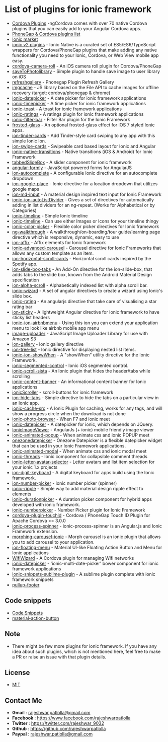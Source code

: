 List of plugins for ionic framework
===================================

- [Cordova Plugins](http://ngcordova.com/docs/plugins/) -ngCordova comes with over 70 native Cordova plugins that you can easily add to your Angular Cordova apps.
- [PhoneGap & Cordova plugins list](http://phonegap-plugins.com)
- [Ionic market](https://market.ionic.io/plugins)
- [ionic v2 plugins](http://ionicframework.com/docs/v2/native) - Ionic Native is a curated set of ES5/ES6/TypeScript wrappers for Cordova/PhoneGap plugins that make adding any native functionality you need to your Ionic, Cordova, or Web View mobile app easy.
- [cordova-camera-roll](https://github.com/lotterfriends/cordova-camera-roll) - An iOS camera roll plugin for Cordova/PhoneGap
- [saveToPhotolibrary](https://github.com/lotterfriends/saveToPhotolibrary) - Simple plugin to handle save image to user library on iOS
- [refreshgallery](https://github.com/lotterfriends/refreshgallery) - Phonegap Plugin Refresh Gallery
- [imgcache](https://github.com/chrisben/imgcache.js) - JS library based on the File API to cache images for offline recovery (target: cordova/phonegap & chrome)
- [ionic-datepicker](https://github.com/rajeshwarpatlolla/ionic-datepicker) - A date picker for ionic framework applications 
- [ionic-timepicker](https://github.com/rajeshwarpatlolla/ionic-timepicker) - A time picker for ionic framework applications
- [ionic-toast](https://github.com/rajeshwarpatlolla/ionic-toast) - A toast for ionic framework applications
- [ionic-ratings](https://github.com/rajeshwarpatlolla/ionic-ratings) - A ratings plugin for ionic framework applications
- [ionic-filter-bar](https://github.com/djett41/ionic-filter-bar) - Filter Bar plugin for the Ionic Framework
- [frosted-glass](https://github.com/driftyco/ionic-contrib-frosted-glass) - An optional frosted-glass effect for iOS 7 styled Ionic apps.
- [ion-tinder-cards](https://github.com/driftyco/ionic-ion-tinder-cards) - Add Tinder-style card swiping to any app with this simple Ionic Ion.
- [ion-swipe-cards](https://github.com/driftyco/ionic-ion-swipe-cards) - Swipeable card based layout for Ionic and Angular
- [ionic-native-transitions](https://github.com/shprink/ionic-native-transitions) - Native transitions (iOS & Android) for Ionic Framework
- [tabbedSlideBox](https://github.com/saravmajestic/ionic/tree/master/tabbedSlideBox) - A slider component for ionic framework
- [angular-formly](https://github.com/formly-js/angular-formly) - JavaScript powered forms for AngularJS
- [ion-autocomplete](https://github.com/guylabs/ion-autocomplete) - A configurable Ionic directive for an autocomplete dropdown
- [ion-google-place](https://github.com/israelidanny/ion-google-place) - Ionic directive for a location dropdown that utilizes google maps
- [ion-md-input](https://github.com/mhartington/ion-md-input) - A material design inspired text input for Ionic Framework
- [ionic-ion-autoListDivider](https://github.com/andrewmcgivery/ionic-ion-autoListDivider) - Gives a set of directives for automatically adding in list dividers for an ng-repeat. (Works for Alphabetical or by Categories)
- [ionic-timeline](https://github.com/comapedrosa/ionic-timeline) - Simple Ionic timeline
- [ionic-timeline](https://github.com/kevincobain2000/ionic-timeline) -  Can use either Images or Icons for your timeline thingy
- [ionic-color-picker](https://github.com/inmagik/ionic-color-picker) - Flexible color picker directives for Ionic framework
- [ng-walkthrough](https://github.com/souly1/ng-walkthrough) - A walkthrough/on-boarding/tour guide/learning page directive which is responsive, dynamic, easy to use
- [ion-affix](https://github.com/aliok/ion-affix) - Affix elements for Ionic framework
- [ionic-advanced-carousel](https://github.com/sebelga/ionic-advanced-carousel) - Carousel directive for Ionic Frameworks that allows any custom template as an item.
- [ion-horizontal-scroll-cards](https://github.com/drewrygh/ionic-ion-horizontal-scroll-cards) - Horizontal scroll cards inspired by the Spotify app.
- [ion-slide-box-tabs](https://github.com/JKnorr91/ion-slide-box-tabs) - An Add-On directive for the ion-slide-box, that adds tabs to the slide box, known from the Android Material Design specification
- [ion-alpha-scroll](https://github.com/aquint/ion-alpha-scroll) - Alphabetically indexed list with alpha scroll bar.
- [ionic-wizard](https://github.com/arielfaur/ionic-wizard) - A set of angular directives to create a wizard using Ionic's slide box.
- [ionic-rating](https://github.com/fraserxu/ionic-rating) - An angularjs directive that take care of visualising a star rating bar
- [ion-sticky](https://github.com/Poordeveloper/ion-sticky) - A lightweight Angular directive for Ionic framework to have sticky list headers
- [ionic-ion-airbnbmenu](https://github.com/mAmged/ionic-ion-airbnbmenu) - Using this ion you can extend your application menu to look like airbnb mobile app menu
- [image-uploader](https://github.com/sbolel/image-uploader) - JavaScript Image Uploader Library for use with Amazon S3
- [ion-gallery](https://github.com/pedroabreu/ion-gallery) - Ionic gallery directive
- [ion-tree-list](https://github.com/fer/ion-tree-list) - Ionic directive for displaying nested list items.
- [ionic-ion-showWhen](https://github.com/andrewmcgivery/ionic-ion-showWhen) - A "showWhen" utility directive for the Ionic Framework.
- [ionic-segmented-control](https://github.com/tinga-dev/ti-ionic-segmented-control) - Ionic iOS segmented control.
- [ionic-scroll-sista](https://github.com/djett41/ionic-scroll-sista) - An Ionic plugin that hides the header/tabs while scrolling
- [ionic-content-banner](https://github.com/djett41/ionic-content-banner) - An informational content banner for Ionic applications
- [ionicScroller](https://github.com/KillerCodeMonkey/ionicScroller) - scroll-buttons for ionic framework
- [ion-hide-tabs](https://github.com/mhartington/ion-hide-tabs) - Simple directive to hide the tabs on a particular view in an Ionic app.
- [ionic-cache-src](https://github.com/BenBBear/ionic-cache-src) - A Ionic Plugin for caching, works for any tags, and will show a progress circle when the download is not done
- [ionic-photo-browser](https://github.com/kevincobain2000/ionic-photo-browser) - When F7 and ionic meet
- [ionic-datepicker](https://github.com/celsomarques/ionic-datepicker) - A datepicker for ionic, which depends on JQuery.
- [IonicImageViewer](https://github.com/maximnara/jiwer) - AngularJs (+ ionic) mobile friendly image viewer
- [ionic-animated-popup](https://github.com/kevincobain2000/ionic-animated-popup) - When animate css and ionic POPUP meet
- [onezonedatepicker](https://bitbucket.org/sergiu_butnarasu/onezonedatepicker) - Onezone Datepicker is a flexible datepicker widget that can be used in your Ionic Framework applications.
- [ionic-animated-modal](https://github.com/kevincobain2000/ionic-animated-modal) - When animate css and ionic modal meet
- [ionic-threads](https://github.com/nickplesha/ionic-threads) - Ionic component for collapsible comment threads
- [ionic-letter-avatar-selector](https://github.com/ivandroid/ionic-letter-avatar-selector) - Letter avatars and list item selection for your ionic 1.x projects
- [ion-digit-keyboard](https://github.com/skol-pro/ion-digit-keyboard) - A digital keyboard for apps build using the Ionic framework.
- [ion-number-picker](https://github.com/souly1/ion-number-picker) - ionic number picker (spinner)
- [ionic-ripple](https://github.com/DarrylD/ionic-ripple) - Simple way to add material design ripple effect to elements
- [ionic-durationpicker](https://github.com/kshaaban-/ionic-durationpicker) - A duration picker component for hybrid apps developed with ionic framework.
- [ionic-numberpicker](https://github.com/milkcan/ionic-numberpicker) - Number Picker plugin for Ionic Framework
- [cordova-plugin-touchid](https://github.com/leecrossley/cordova-plugin-touchid) - Cordova / PhoneGap Touch ID Plugin for Apache Cordova >= 3.0.0
- [ionic-process-spinner](https://github.com/KillerCodeMonkey/ionic-process-spinner) - ionic-process-spinner is an Angular.js and Ionic Framework extension.
- [morphing-carousel-ionic](https://github.com/artemdemo/morphing-carousel-ionic) - Morph carousel is an ionic plugin that allows you to add carousel to your application.
- [ion-floating-menu](https://github.com/pregiotek/ion-floating-menu) - Material UI-like Floating Action Button and Menu for Ionic applications
- [WifiWizard](https://github.com/parsonsmatt/WifiWizard) - A Cordova plugin for managing Wifi networks
- [ionic-datepicker](https://github.com/DenniLa2/ionic-datepicker) - 'ionic-multi-date-picker' bower component for ionic framework applications
- [ionic-snippets-sublime-plugin](https://github.com/TenthGeek/ionic-snippets-sublime-plugin) - A sublime plugin complete with ionic framework snippets
- [pullup-footer](https://github.com/arielfaur/ionic-pullup)
 
## Code snippets
- [Code Snippets](https://codepen.io/ionic/)
- [material-action-button](https://codepen.io/fmtoffolo/pen/ozNJPv)

## Note
- There might be few more plugins for ionic framework. If you have any idea about such plugins, which is not mentioned here, feel free to make a PR or raise an issue with that plugin details.

## License
- [MIT](https://github.com/rajeshwarpatlolla/ionic-plugins/blob/master/LICENSE.md)


## Contact Me
- **Gmail** :	rajeshwar.patlolla@gmail.com
- **Facebook** :	https://www.facebook.com/rajeshwarpatlolla
- **Twitter** :	https://twitter.com/rajeshwar_9032
- **Github** :	https://github.com/rajeshwarpatlolla
- **Paypal** : rajeshwar.patlolla@gmail.com
